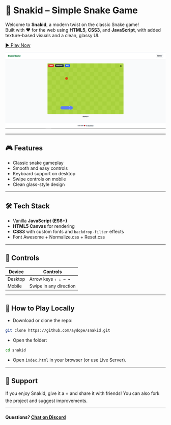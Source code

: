 # 🐍 Snakid – Simple Snake Game

Welcome to **Snakid**, a modern twist on the classic Snake game!  
Built with ❤️ for the web using **HTML5**, **CSS3**, and **JavaScript**, with added texture-based visuals and a clean, glassy UI.

[▶️ Play Now](https://aydope.github.io/snakid/)

![Snakid Screenshot](./src/assets/preview/snakid-preview.png)

---

## 🎮 Features

- Classic snake gameplay
- Smooth and easy controls
- Keyboard support on desktop
- Swipe controls on mobile
- Clean glass-style design

---

## 🛠️ Tech Stack

- Vanilla **JavaScript (ES6+)**
- **HTML5 Canvas** for rendering
- **CSS3** with custom fonts and `backdrop-filter` effects
- Font Awesome + Normalize.css + Reset.css

---

## 📲 Controls

| Device  | Controls               |
| ------- | ---------------------- |
| Desktop | Arrow keys `↑ ↓ ← →`   |
| Mobile  | Swipe in any direction |

---

## 🚀 How to Play Locally

- Download or clone the repo:

```bash
git clone https://github.com/aydope/snakid.git
```

- Open the folder:

```bash
cd snakid
```

- Open `index.html` in your browser (or use Live Server).

---

## 🌟 Support

If you enjoy Snakid, give it a ⭐ and share it with friends!
You can also fork the project and suggest improvements.

---

#### Questions? [Chat on Discord](https://discord.gg/f9FwaqMvbW)
